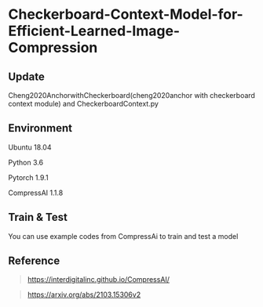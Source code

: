 # Checkerboard-Context-Model-for-Efficient-Learned-Image-Compression

## Update
  Cheng2020AnchorwithCheckerboard(cheng2020anchor with checkerboard context module) and CheckerboardContext.py
  
## Environment
  Ubuntu 18.04

  Python 3.6

  Pytorch 1.9.1

  CompressAI 1.1.8

## Train & Test
  You can use example codes from CompressAi to train and test a model

## Reference
  > https://interdigitalinc.github.io/CompressAI/

  > https://arxiv.org/abs/2103.15306v2


